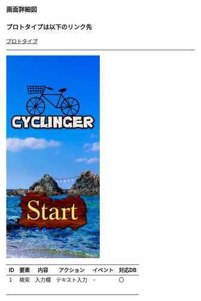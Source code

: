 ### 画面詳細図
### プロトタイプは以下のリンク先
[プロトタイプ](https://www.figma.com/file/YLXi0XXJfyq6239uKAU8LF/cyclinger?node-id=0%3A1)
*****
<img src="./image/始まり.png" width="250">

|ID|要素|内容|アクション|イベント|対応DB|
|--|----|----|---------|--------|------|
|1|検索|入力欄|テキスト入力|-|〇|
|||||||
|||||||
|||||||
|||||||
|||||||
